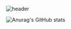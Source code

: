 ![header](https://capsule-render.vercel.app/api?type=cylinder&color=auto&height=150&section=header&text=HELLO!👋&fontSize=60)


![Anurag's GitHub stats](https://github-readme-stats.vercel.app/api?username=LCY727&show_icons=true&theme=radical)
<!--
**LCY727/LCY727** is a ✨ _special_ ✨ repository because its `README.md` (this file) appears on your GitHub profile.

Here are some ideas to get you started:

- 🔭 I’m currently working on ...
- 🌱 I’m currently learning ...
- 👯 I’m looking to collaborate on ...
- 🤔 I’m looking for help with ...
- 💬 Ask me about ...
- 📫 How to reach me: ...
- 😄 Pronouns: ...
- ⚡ Fun fact: ...
-->
